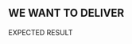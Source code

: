 <StandardTab choosen="usability" />

<div class="text-center font-bold h-full overflow-y-auto m-4 mt-40">
  <h2>WE WANT TO DELIVER</h2>
  <p class="text-4xl font-extralight">
    EXPECTED RESULT
  </p>
</div>

<!-- TIME : 05:00 -->